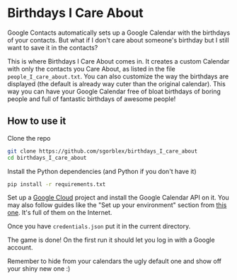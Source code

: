 # Birthdays I Care About
Google Contacts automatically sets up a Google Calendar with the birthdays of your contacts. But what if I don't care about someone's birthday but I still want to save it in the contacts?

This is where Birthdays I Care About comes in. It creates a custom Calendar with only the contacts you Care About, as listed in the file `people_I_care_about.txt`. You can also customize the way the birthdays are displayed (the default is already way cuter than the original calendar). This way you can have your Google Calendar free of bloat birthdays of boring people and full of fantastic birthdays of awesome people!


## How to use it
Clone the repo
```sh
git clone https://github.com/sgorblex/birthdays_I_care_about
cd birthdays_I_care_about
```

Install the Python dependencies (and Python if you don't have it)
```sh
pip install -r requirements.txt
```

Set up a [Google Cloud](https://console.cloud.google.com/) project and install the Google Calendar API on it. You may also follow guides like the "Set up your environment" section from [this one](https://developers.google.com/calendar/api/quickstart/python?hl=en). It's full of them on the Internet.

Once you have `credentials.json` put it in the current directory.

The game is done! On the first run it should let you log in with a Google account.

Remember to hide from your calendars the ugly default one and show off your shiny new one :)
